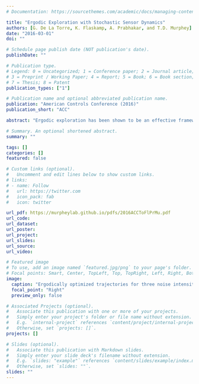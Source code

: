 ```yaml
---
# Documentation: https://sourcethemes.com/academic/docs/managing-content/

title: "Ergodic Exploration with Stochastic Sensor Dynamics"
authors: [G. De La Torre, K. Flaskamp, A. Prabhakar, and T.D. Murphey]
date: "2016-03-01"
doi: ""

# Schedule page publish date (NOT publication's date).
publishDate: ""

# Publication type.
# Legend: 0 = Uncategorized; 1 = Conference paper; 2 = Journal article;
# 3 = Preprint / Working Paper; 4 = Report; 5 = Book; 6 = Book section;
# 7 = Thesis; 8 = Patent
publication_types: ["1"]

# Publication name and optional abbreviated publication name.
publication: "American Controls Conference (2016)"
publication_short: "ACC"

abstract: "Ergodic exploration has been shown to be an effective framework for autonomous sensing and exploration. The objective of ergodic control is to minimize the difference between the distribution of the time-averaged sensor trajectory and a spatial probability distribution function representing information density. Therefore, the time a sensor spends sampling a particular region is manipulated to correspond to the anticipated information density of that region. This paper introduces a trajectory optimization approach for ergodic exploration in the presence of stochastic sensor dynamics. The stochastic differential dynamic programming algorithm is formulated in the context of ergodic exploration. Numerical studies demonstrate the proposed framework’s ability to mitigate stochastic effects."

# Summary. An optional shortened abstract.
summary: ""

tags: []
categories: []
featured: false

# Custom links (optional).
#   Uncomment and edit lines below to show custom links.
# links:
# - name: Follow
#   url: https://twitter.com
#   icon_pack: fab
#   icon: twitter

url_pdf: https://murpheylab.github.io/pdfs/2016ACCToFlPrMu.pdf
url_code:
url_dataset:
url_poster:
url_project:
url_slides:
url_source:
url_video:

# Featured image
# To use, add an image named `featured.jpg/png` to your page's folder. 
# Focal points: Smart, Center, TopLeft, Top, TopRight, Left, Right, BottomLeft, Bottom, BottomRight.
image:
  caption: "Ergodically optimized trajectories for three noise intensities computed using the S-DDP algorithm. As the noise intensity increases, the trajectory is reshaped in order to mitigate the amount of induced noise while still reducing the ergodic metric."
  focal_point: "Right"
  preview_only: false

# Associated Projects (optional).
#   Associate this publication with one or more of your projects.
#   Simply enter your project's folder or file name without extension.
#   E.g. `internal-project` references `content/project/internal-project/index.md`.
#   Otherwise, set `projects: []`.
projects: []

# Slides (optional).
#   Associate this publication with Markdown slides.
#   Simply enter your slide deck's filename without extension.
#   E.g. `slides: "example"` references `content/slides/example/index.md`.
#   Otherwise, set `slides: ""`.
slides: ""
---
```

